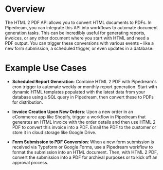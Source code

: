 # Overview

The HTML 2 PDF API allows you to convert HTML documents to PDFs. In Pipedream, you can integrate this API into workflows to automate document generation tasks. This can be incredibly useful for generating reports, invoices, or any other document where you start with HTML and need a PDF output. You can trigger these conversions with various events – like a new form submission, a scheduled trigger, or even updates in a database.

# Example Use Cases

- **Scheduled Report Generation**: Combine HTML 2 PDF with Pipedream's cron trigger to automate weekly or monthly report generation. Start with dynamic HTML templates populated with the latest data from your database using a SQL query in Pipedream, then convert these to PDFs for distribution.

- **Invoice Creation Upon New Orders**: Upon a new order in an eCommerce app like Shopify, trigger a workflow in Pipedream that generates an HTML invoice with the order details and then use HTML 2 PDF to convert this invoice into a PDF. Email the PDF to the customer or store it in cloud storage like Google Drive.

- **Form Submission to PDF Conversion**: When a new form submission is received via Typeform or Google Forms, use a Pipedream workflow to format the submission into an HTML document. Then, with HTML 2 PDF, convert the submission into a PDF for archival purposes or to kick off an approval process.

